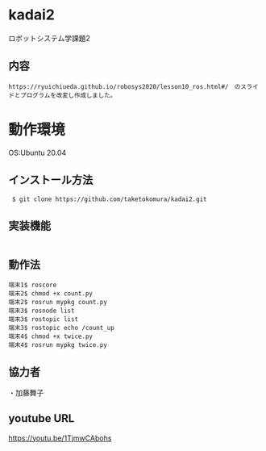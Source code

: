 
# kadai2
ロボットシステム学課題2

## 内容
```
https://ryuichiueda.github.io/robosys2020/lesson10_ros.html#/　のスライドとプログラムを改変し作成しました。
```

# 動作環境
OS:Ubuntu 20.04

## インストール方法
```
 $ git clone https://github.com/taketokomura/kadai2.git
```

## 実装機能
```

```

## 動作法
```
端末1$ roscore
端末2$ chmod +x count.py
端末2$ rosrun mypkg count.py
端末3$ rosnode list
端末3$ rostopic list
端末3$ rostopic echo /count_up
端末4$ chmod +x twice.py
端末4$ rosrun mypkg twice.py
```

## 協力者
・加藤舞子

## youtube URL
https://youtu.be/1TjmwCAbohs
